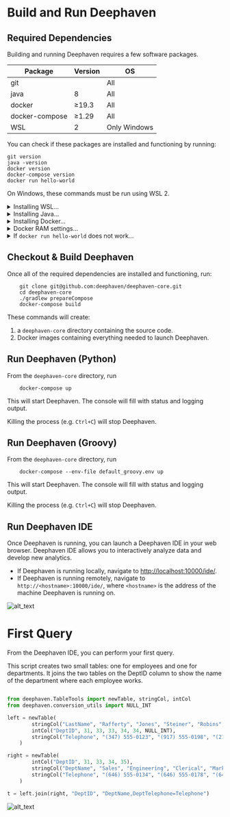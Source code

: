
# Build and Run Deephaven

## Required Dependencies

Building and running Deephaven requires a few software packages.

| Package | Version | OS  |
| ------- | ------- | --- |
| git     |  | All |
| java    | 8 | All |
| docker  | ≥19.3 | All |
| docker-compose | ≥1.29 | All |
| WSL | 2 | Only Windows |

You can check if these packages are installed and functioning by running:
```
git version
java -version
docker version
docker-compose version
docker run hello-world
```

On Windows, these commands must be run using WSL 2.

<details>
  <summary>Installing WSL...</summary>

  On Windows, Windows Subsystem for Linux (WSL) version 2 must be installed.  WSL is not needed
  on other operating systems.
  
  Instructions for installing WSL 2 can be found at [https://docs.microsoft.com/en-us/windows/wsl/install-win10](https://docs.microsoft.com/en-us/windows/wsl/install-win10).
</details>

<details>
  <summary>Installing Java...</summary>

  Deephaven can be built with either [Oracle JDK](https://www.oracle.com/java/technologies/javase/javase-jdk8-downloads.html)
   or [OpenJDK](https://openjdk.java.net/install/).  Java 8 is required.  To install Java, run
  * Mac
      ```
      brew install openjdk@8
      ```
      OpenJDK 8 may need to be added to your path:
      ```
      echo 'export PATH="/usr/local/opt/openjdk@8/bin:$PATH"' >> ~/.zshrc
      ```
  * Windows WSL2 - Ubuntu
      ```
      sudo apt update
      sudo apt install openjdk-8-jdk-headless
      ```
  * Linux
      ```
      sudo apt update
      sudo apt install openjdk-8-jdk
      ```
    or
      ```
      sudo yum install java-1.8.0-openjdk
      ```
</details>

<details>
  <summary>Installing Docker...</summary>

  Instructions for installing and configuring Docker can be found at
  [https://docs.docker.com/get-docker/](https://docs.docker.com/get-docker/).  Windows users should follow the WSL2 instructions.
  Docker Engine Version 18.03 (or newer) is needed to build.
  Docker Engine Version 19.03 (or newer) is needed to build and run.
 

  Instructions for installing and configuring `docker-compose` can be found at
  [https://docs.docker.com/compose/install/](https://docs.docker.com/compose/install/).
  Version 1.29 (or newer) is recommended; Version 1.27 (or newer) is required.
</details>

<details>
  <summary>Docker RAM settings...</summary>

  Tests run as part of the build process require at least 4GB of Docker RAM.  To check your Docker configuration, run:
  ```
  docker info | grep Memory
  ```

  By default, Docker on Mac is configured with 2 GB of RAM.  If you need to increase the memory on your Mac, click
  on the Docker icon on the top bar and navigate to `Preferences->Resources->Memory`.

  ![alt_text](docs/images/DockerConfigMac.png "Docker Configuration on a Mac")
</details>

<details>
  <summary>If <code>docker run hello-world</code> does not work...</summary>

  If `docker run hello-world` does not work, try the following:
  1. [Is Docker running?](https://docs.docker.com/config/daemon/#check-whether-docker-is-running)
      ```
      docker info
     ```
  2. (Linux) [Are you in the `docker` user group?](https://docs.docker.com/engine/install/linux-postinstall/)
      ```
      sudo groupadd docker
      sudo usermod -aG docker $USER
      ```
</details>


## Checkout & Build Deephaven

Once all of the required dependencies are installed and functioning, run:
```
    git clone git@github.com:deephaven/deephaven-core.git
    cd deephaven-core
    ./gradlew prepareCompose
    docker-compose build
```
These commands will create:
 1. a `deephaven-core` directory containing the source code.
 2. Docker images containing everything needed to launch Deephaven.

## Run Deephaven (Python)

From the `deephaven-core` directory, run
```
    docker-compose up
```
This will start Deephaven.  The console will fill with status and logging output.

Killing the process (e.g. `Ctrl+C`) will stop Deephaven.

## Run Deephaven (Groovy)

From the `deephaven-core` directory, run
```
    docker-compose --env-file default_groovy.env up
```
This will start Deephaven.  The console will fill with status and logging output.

Killing the process (e.g. `Ctrl+C`) will stop Deephaven.

## Run Deephaven IDE

Once Deephaven is running, you can launch a Deephaven IDE in your web browser.  Deephaven IDE allows you
to interactively analyze data and develop new analytics.

- If Deephaven is running locally,
navigate to [http://localhost:10000/ide/](http://localhost:10000/ide/).
- If Deephaven is running remotely, navigate
to `http://<hostname>:10000/ide/`, where `<hostname>` is the address of the machine Deephaven is running on.

![alt_text](docs/images/ide_startup.png "Deephaven IDE")

# First Query

From the Deephaven IDE, you can perform your first query.

This script creates two small tables: one for employees and one for departments.
It joins the two tables on the DeptID column to show the name of the department
where each employee works.

```python

from deephaven.TableTools import newTable, stringCol, intCol
from deephaven.conversion_utils import NULL_INT

left = newTable(
        stringCol("LastName", "Rafferty", "Jones", "Steiner", "Robins", "Smith", "Rogers"),
        intCol("DeptID", 31, 33, 33, 34, 34, NULL_INT),
        stringCol("Telephone", "(347) 555-0123", "(917) 555-0198", "(212) 555-0167", "(952) 555-0110", None, None)
    )

right = newTable(
        intCol("DeptID", 31, 33, 34, 35),
        stringCol("DeptName", "Sales", "Engineering", "Clerical", "Marketing"),
        stringCol("Telephone", "(646) 555-0134", "(646) 555-0178", "(646) 555-0159", "(212) 555-0111")
    )

t = left.join(right, "DeptID", "DeptName,DeptTelephone=Telephone")
```

![alt_text](docs/images/ide_first_query.png "Deephaven IDE First Query")

